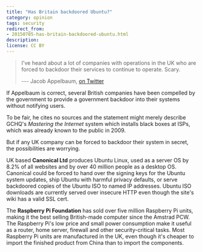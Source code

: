 ```yaml
---
title: "Has Britain backdoored Ubuntu?"
category: opinion
tags: security
redirect_from:
- 20150705-has-britain-backdoored-ubuntu.html
description: 
license: CC BY
---
```


> I've heard about a lot of companies with operations in the UK who are forced
> to backdoor their services to continue to operate. Scary.
>
> --- Jacob Appelbaum, [on
> Twitter](https://twitter.com/ioerror/status/616885237407182848)

If Appelbaum is correct, several British companies have been compelled by the
government to provide a government backdoor into their systems without notifying
users.

To be fair, he cites no sources and the statement might merely describe GCHQ's
_Mastering the Internet_ system which installs black boxes at ISPs, which was
already known to the public in 2009.

But if any UK company can be forced to backdoor their system in secret, the
possibilities are worrying.

UK based __Canonical Ltd__ produces Ubuntu Linux, used as a server OS by 8.2% of
all websites and by over 40 million people as a desktop OS. Canonical could be
forced to hand over the signing keys for the Ubuntu system updates, ship Ubuntu
with harmful privacy defaults, or serve backdoored copies of the Ubuntu ISO to
named IP addresses. Ubuntu ISO downloads are currently served over insecure HTTP
even though the site's wiki has a valid SSL cert.

The __Raspberry Pi Foundation__ has sold over five million Raspberry Pi units,
making it the best selling British-made computer since the Amstrad PCW. The
Raspberry Pi's low price and small power consumption make it useful as a router,
home server, firewall and other security-critical tasks. Most Raspberry Pi units
are manufactured in the UK, even though it's cheaper to import the finished
product from China than to import the components.
